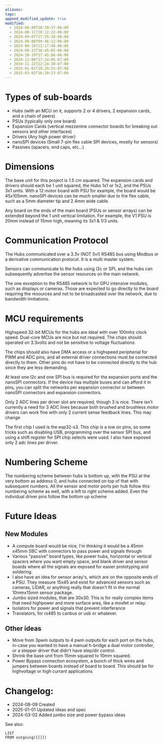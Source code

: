 ```yaml
---
aliases: 
tags: 
append_modified_update: true
modified:
  - 2024-08-09T20:39:57-06:00
  - 2024-08-11T20:12:22-06:00
  - 2024-09-07T17:55:38-06:00
  - 2024-09-08T09:46:12-06:00
  - 2024-09-16T21:17:40-06:00
  - 2024-09-23T18:45:05-06:00
  - 2024-10-19T17:45:06-06:00
  - 2024-11-06T17:24:05-07:00
  - 2024-11-22T22:24:30-07:00
  - 2025-01-01T19:29:53-07:00
  - 2025-03-02T16:29:23-07:00
---
```

# Types of sub-boards
- Hubs (with an MCU on it, supports 2 or 4 drivers, 2 expansion cards, and a chain of peers)
- PSUs (typically only one board)
- Expansion Cards (vertical mezzenine connector boards for breaking out sensors and other interfaces)
- Drivers (Any high power driver)
- nanoSPI devices (Small 7-pin flex cable SPI devices, mostly for sensors)
- Passives (spacers, end caps, etc...)

# Dimensions
The base unit for this project is 1.5 cm squared. The expansion cards and drivers should each be 1 unit squared, the Hubs 1x1 or 1x2, and the PSUs 3x1 units. With a 12 motor board with PSU for example, the board would be 45x105mm. nanoSPI devices can be much smaller due to the flex cable, such as a 5mm diameter tip and 2.4mm wide cable.

Any board on the ends of the main board (PSUs or sensor arrays) can be extended beyond the 1 unit vertical limitation. For example, the V1 PSU is 20mm instead of 15mm high, meaning its 3x1 & 1/3 units.

# Communication Protocol
The Hubs communicated over a 3.3v (NOT 5v!) RS485 bus using Modbus or a derivative communication protocol. It is a multi master system.

Sensors can communicate to the hubs using I2c or SPI, and the hubs can subsequently advertise the sensor resources on the main network.

The one exception to the RS485 network is for GPU intensive modules, such as displays or cameras. Those are expected to go directly to the board requiring the resources and not to be broadcasted over the network, due to bandwidth limitations.

# MCU requirements
Highspeed 32-bit MCUs for the hubs are ideal with over 100mhz clock speed. Dual-core MCUs are nice but not required. The chips should operated on 3.3volts and not be sensitive to voltage fluctuations. 

The chips should also have DMA access or a highspeed peripherial for PWM and ADC pins, and all external driver connections must be connected directly to them. Other pins do not have to be connected directly to the hub since they are less demanding. 

At least one I2c and one SPI bus is required for the expansion ports and the nanoSPI connectors. If the device has multiple buses and can afford it in pins, you can split the networks per expansion connector or between nanoSPI connectors and expansion connectors.

Only 2 ADC lines per driver slot are required, though 3 is nice. There isn't currently a need for 3 ADC lines because both brushed and brushless motor drivers can work fine with only 2 current sense feedback lines. This may change

The first chip I used is the esp32-s3. This chip is a low on pins, so some tricks such as disabling USB, programming over the sensor SPI bus, and using a shift register for SPI chip selects were used. I also have exposed only 2 adc lines per driver.

# Numbering Scheme
The numbering scheme between hubs is bottom up, with the PSU at the very bottom as address 0, and hubs connected on top of that with subsequent numbers. All the sensor and motor ports per hub follow this numbering scheme as well, with a left to right scheme added. Even the individual driver pins follow the bottom up scheme

# Future Ideas
## New Modules
- A compute board would be nice, I'm thinking it would be a 45mm x45mm SBC with connectors to pass power and signals through
- Various "passive" board types, like power hubs, horizontal or vertical spacers where you want empty space, and blank driver and sensor boards where all the signals are exposed for easier prototyping and soldering.
- I also have an idea for sensor array's, which are on the opposite ends of a PSU. They measure 15x45 and exist for advanced sensors such as cameras, LIDAR, or anything really that doesn't fit in the normal 10mmx15mm sensor package.
- Jumbo sized modules, that are 30x30. This is for really complex items that need highpower and more surface area, like a mosfet or relay.
- Isolators for power and signals that prevent interferance
- Translators, for rs485 to canbus or usb or whatever.
## Other ideas
- Move from 3pwm outputs to 4 pwm outputs for each port on the hubs, in-case you wanted to have a manual h-bridge a dual motor controller, or a stepper driver that didn't have step/dir control.
- Shrink the base unit from 15mm squared to 10mm squared.
- Power Bypass connection ecosystem, a bunch of thick wires and jumpers between boards instead of board to board. This should be for highvoltage or high currant applications

# Changelog:
- 2024-08-09 Created
- 2025-01-01 Updated ideas and spec
- 2024-03-02 Added jumbo size and power bypass ideas

See also:
```dataview
LIST
FROM outgoing([[]])
```